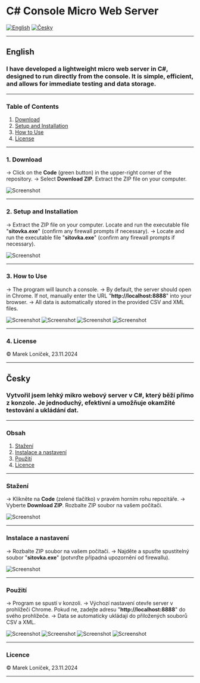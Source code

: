# C# Console Micro Web Server

[![English](https://img.shields.io/badge/lang-English-blue)](#english)
[![Česky](https://img.shields.io/badge/lang-Česky-red)](#česky)

---

## <a id="english"></a> English

### I have developed a lightweight micro web server in C#, designed to run directly from the console. It is simple, efficient, and allows for immediate testing and data storage.

---

### Table of Contents
1. [Download](#download)
2. [Setup and Installation](#setup-and-installation)
3. [How to Use](#how-to-use)
4. [License](#license)

---

### <a id="download"></a> 1. Download

→ Click on the **Code** (green button) in the upper-right corner of the repository. 
→ Select **Download ZIP**. Extract the ZIP file on your computer.

![Screenshot](a.png)

---
### <a id="setup-and-installation"></a> 2. Setup and Installation

→ Extract the ZIP file on your computer. Locate and run the executable file "**sitovka.exe**" (confirm any firewall prompts if necessary).
→ Locate and run the executable file "**sitovka.exe**" (confirm any firewall prompts if necessary).

![Screenshot](b.png)

---
### <a id="how-to-use"></a> 3. How to Use

→ The program will launch a console. 
→ By default, the server should open in Chrome. If not, manually enter the URL "**http://localhost:8888**" into your browser. 
→ All data is automatically stored in the provided CSV and XML files.

![Screenshot](c.png)
![Screenshot](sitovka.png)
![Screenshot](d.png)
![Screenshot](e.png)

---
### <a id="#license"></a> 4. License

&copy; Marek Loníček, 23.11.2024


---

## <a id="česky"></a> Česky

### Vytvořil jsem lehký mikro webový server v C#, který běží přímo z konzole. Je jednoduchý, efektivní a umožňuje okamžité testování a ukládání dat.

---

### Obsah
1. [Stažení](#stažení)
2. [Instalace a nastavení](#instalace-a-nastavení)
3. [Použití](#použití)
4. [Licence](#licence)

---

### <a id="stažení"></a> Stažení

→ Klikněte na **Code** (zelené tlačítko) v pravém horním rohu repozitáře. 
→ Vyberte **Download ZIP**. Rozbalte ZIP soubor na vašem počítači.

![Screenshot](a.png)

---
### <a id="instalace-a-nastavení"></a> Instalace a nastavení

→ Rozbalte ZIP soubor na vašem počítači. 
→ Najděte a spusťte spustitelný soubor "**sitovka.exe**" (potvrďte případná upozornění od firewallu).

![Screenshot](b.png)

---
### <a id="použití"></a> Použití

→ Program se spustí v konzoli.
→ Výchozí nastavení otevře server v prohlížeči Chrome. Pokud ne, zadejte adresu "**http://localhost:8888**" do svého prohlížeče.
→ Data se automaticky ukládají do přiložených souborů CSV a XML.

![Screenshot](c.png)
![Screenshot](sitovka.png)
![Screenshot](d.png)
![Screenshot](e.png)

---
### <a id="licence"></a> Licence

&copy; Marek Loníček, 23.11.2024

---
